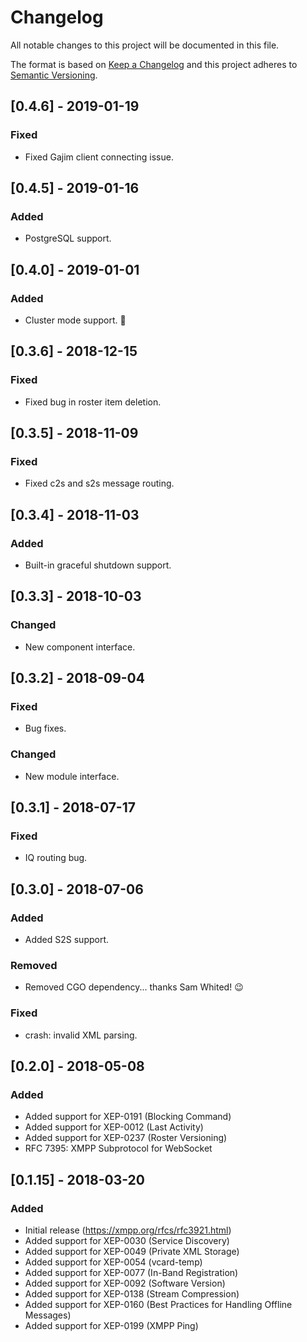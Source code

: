 # Changelog
All notable changes to this project will be documented in this file.

The format is based on [Keep a Changelog](http://keepachangelog.com/en/1.0.0/)
and this project adheres to [Semantic Versioning](http://semver.org/spec/v2.0.0.html).

## [0.4.6] - 2019-01-19
### Fixed
- Fixed Gajim client connecting issue.

## [0.4.5] - 2019-01-16
### Added
- PostgreSQL support.

## [0.4.0] - 2019-01-01
### Added
- Cluster mode support. 🥳

## [0.3.6] - 2018-12-15
### Fixed
- Fixed bug in roster item deletion.

## [0.3.5] - 2018-11-09
### Fixed
- Fixed c2s and s2s message routing.

## [0.3.4] - 2018-11-03
### Added
- Built-in graceful shutdown support.

## [0.3.3] - 2018-10-03
### Changed
- New component interface.

## [0.3.2] - 2018-09-04
### Fixed
- Bug fixes.

### Changed
- New module interface.

## [0.3.1] - 2018-07-17
### Fixed
- IQ routing bug.

## [0.3.0] - 2018-07-06
### Added
- Added S2S support.

### Removed
- Removed CGO dependency... thanks Sam Whited! 😉

### Fixed
- crash: invalid XML parsing.

## [0.2.0] - 2018-05-08
### Added
- Added support for XEP-0191 (Blocking Command)
- Added support for XEP-0012 (Last Activity)
- Added support for XEP-0237 (Roster Versioning)
- RFC 7395: XMPP Subprotocol for WebSocket

## [0.1.15] - 2018-03-20
### Added
- Initial release (https://xmpp.org/rfcs/rfc3921.html)
- Added support for XEP-0030 (Service Discovery)
- Added support for XEP-0049 (Private XML Storage)
- Added support for XEP-0054 (vcard-temp)
- Added support for XEP-0077 (In-Band Registration)
- Added support for XEP-0092 (Software Version)
- Added support for XEP-0138 (Stream Compression)
- Added support for XEP-0160 (Best Practices for Handling Offline Messages)
- Added support for XEP-0199 (XMPP Ping)
